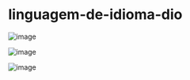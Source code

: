 # linguagem-de-idioma-dio

![image](https://github.com/dexterxz/linguagem-de-idioma-dio/assets/151438503/18bec60b-156b-4c13-8f75-898ae4e90ded)

![image](https://github.com/dexterxz/linguagem-de-idioma-dio/assets/151438503/e3385753-1bed-4a1b-962e-06c58c45d374)

![image](https://github.com/dexterxz/linguagem-de-idioma-dio/assets/151438503/b4b556df-8e95-42b0-ba4f-8b73b8bf2c57)


